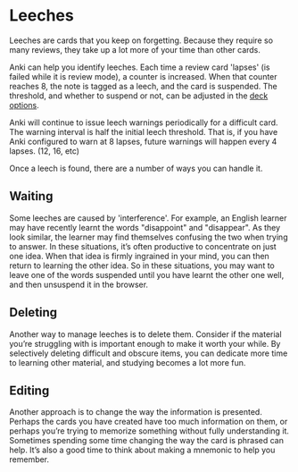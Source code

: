 Leeches
=======

Leeches are cards that you keep on forgetting. Because they require so
many reviews, they take up a lot more of your time than other cards.

Anki can help you identify leeches. Each time a review card 'lapses' (is
failed while it is review mode), a counter is increased. When that
counter reaches 8, the note is tagged as a leech, and the card is
suspended. The threshold, and whether to suspend or not, can be adjusted
in the [deck options](#deckoptions).

Anki will continue to issue leech warnings periodically for a difficult
card. The warning interval is half the initial leech threshold. That is,
if you have Anki configured to warn at 8 lapses, future warnings will
happen every 4 lapses. (12, 16, etc)

Once a leech is found, there are a number of ways you can handle it.

Waiting
-------

Some leeches are caused by 'interference'. For example, an English
learner may have recently learnt the words "disappoint" and "disappear".
As they look similar, the learner may find themselves confusing the two
when trying to answer. In these situations, it’s often productive to
concentrate on just one idea. When that idea is firmly ingrained in your
mind, you can then return to learning the other idea. So in these
situations, you may want to leave one of the words suspended until you
have learnt the other one well, and then unsuspend it in the browser.

Deleting
--------

Another way to manage leeches is to delete them. Consider if the
material you’re struggling with is important enough to make it worth
your while. By selectively deleting difficult and obscure items, you can
dedicate more time to learning other material, and studying becomes a
lot more fun.

Editing
-------

Another approach is to change the way the information is presented.
Perhaps the cards you have created have too much information on them, or
perhaps you’re trying to memorize something without fully understanding
it. Sometimes spending some time changing the way the card is phrased
can help. It’s also a good time to think about making a mnemonic to help
you remember.
